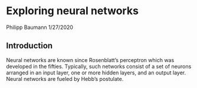 Exploring neural networks
================
Philipp Baumann
1/27/2020

## Introduction

Neural networks are known since Rosenblatt’s perceptron which was
developed in the fifties. Typically, such networks consist of a set of
neurons arranged in an input layer, one or more hidden layers, and an
output layer. Neural networks are fueled by Hebb’s postulate.
